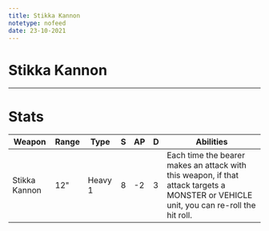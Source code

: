 ```yaml
---
title: Stikka Kannon
notetype: nofeed
date: 23-10-2021
---
```


# Stikka Kannon

---

# Stats

| Weapon        | Range | Type    | S   | AP  | D   | Abilities                                                                                                                              |
| ------------- | ----- | ------- | --- | --- | --- | -------------------------------------------------------------------------------------------------------------------------------------- |
| Stikka Kannon | 12"   | Heavy 1 | 8   | -2  | 3   | Each time the bearer makes an attack with this weapon, if that attack targets a MONSTER or VEHICLE unit, you can re-roll the hit roll. |